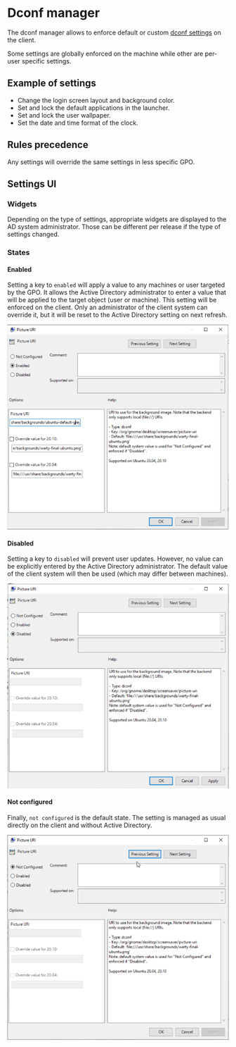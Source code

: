# Dconf manager

The dconf manager allows to enforce default or custom [dconf settings](https://wiki.gnome.org/Projects/dconf/SystemAdministrators) on the client.

Some settings are globally enforced on the machine while other are per-user specific settings.

## Example of settings

- Change the login screen layout and background color.
- Set and lock the default applications in the launcher.
- Set and lock the user wallpaper.
- Set the date and time format of the clock.

## Rules precedence

Any settings will override the same settings in less specific GPO.

## Settings UI

### Widgets

Depending on the type of settings, appropriate widgets are displayed to the AD system administrator. Those can be different per release if the type of settings changed.

### States

#### Enabled

Setting a key to `enabled` will apply a value to any machines or user targeted by the GPO.
It allows the Active Directory administrator to enter a value that will be applied to the target object (user or machine). This setting will be enforced on the client. Only an administrator of the client system can override it, but it will be reset to the Active Directory setting on next refresh.

![Enabled setting](images/Dconf/enabled.png)

#### Disabled

Setting a key to `disabled` will prevent user updates. However, no value can be explicitly entered by the Active Directory administrator. The default value of the client system will then be used (which may differ between machines).

![Disabled setting](images/Dconf/disabled.png)

#### Not configured

Finally, `not configured` is the default state. The setting is managed as usual directly on the client and without Active Directory.

![Not configure setting](images/Dconf/not_configured.png)

